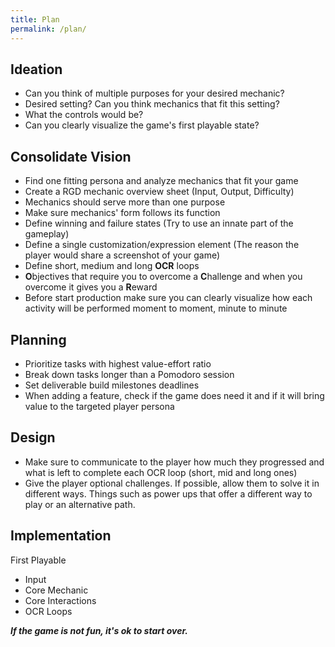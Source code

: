 ```yaml
---
title: Plan
permalink: /plan/
---
```

## Ideation

- Can you think of multiple purposes for your desired mechanic?
- Desired setting? Can you think mechanics that fit this setting?
- What the controls would be?
- Can you clearly visualize the game's first playable state?



## Consolidate Vision

- Find one fitting persona and analyze mechanics that fit your game
- Create a RGD mechanic overview sheet (Input, Output, Difficulty)
- Mechanics should serve more than one purpose
- Make sure mechanics' form follows its function
- Define winning and failure states (Try to use an innate part of the gameplay)
- Define a single customization/expression element (The reason the player would share a screenshot of your game)
-  Define short, medium and long **OCR** loops
  - **O**bjectives that require you to overcome a **C**hallenge and when you overcome it gives you a **R**eward
- Before start production make sure you can clearly visualize how each activity will be performed moment to moment, minute to minute



## Planning

- Prioritize tasks with highest value-effort ratio
- Break down tasks longer than a Pomodoro session
- Set deliverable build milestones deadlines
- When adding a feature, check if the game does need it and if it will bring value to the targeted player persona



## Design

- Make sure to communicate to the player how much they progressed and what is left to complete each OCR loop (short, mid and long ones)
- Give the player optional challenges. If possible, allow them to solve it in different ways. Things such as power ups that offer a different way to play or an alternative path.



## Implementation

First Playable

- Input
- Core Mechanic
- Core Interactions
- OCR Loops



***If the game is not fun, it's ok to start over.***